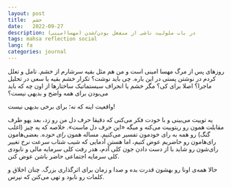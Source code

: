 ```yaml
---
layout: post
title:  خشم
date:   2022-09-27
description: در باب ملولیت ناشی از منفعل بودن/شدن (مهساامینی)
tags: mahsa reflection social
lang: fa
categories: journal
---
```


روزهای پس از مرگ مهسا امینی است و من هم مثل بقیه سرشارم از خشم. تامل و تعلل کردم در نوشتن پستی در این باره. چی باید نوشت؟ تکرار خشم بقیه یا سعی در تحلیل ماجرا؟ اصلا برای کی؟ مگر خشم یا انحراف سیستماتیک ساختارها از اون چه که باید می‌بودن برای همه واضح و بدیهی نیست؟

واقعیت اینه که نه؛ برای برخی بدیهی نیست! 

یه توییت می‌بینی و با خودت فکر می‌کنی که دقیقا حرف دل من رو زد، بعد یهو طرف مقابلت همون رو ریتوییت می‌کنه و میگه «این حرف دل ماست». خلاصه که یه چیز (اغلب گنگ) رو همه به رای خودمون تفسیر می‌کنیم. مساله همون *رای خود*ه. بعضی‌هامون رای‌هامون رو حاضریم عوض کنیم، اما هستن آدمایی که شیب شتاب سرعت نرخ تغییر رای‌شون رو شاید با از دست دادن جون کلی آدم، هدر رفت کلی سرمایه مالی و نابودی کلی سرمایه اجتماعی حاضر باشن عوض کنن.

حالا همه‌ی اونا رو بهشون قدرت بده و صدا و زمان برای اثرگذاری بزرگ. چنان اخلاق و کلمات رو نابود و تهی می‌کنن که نپرس. 



